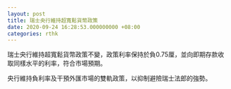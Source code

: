 ```yaml
---
layout: post
title: 瑞士央行維持超寬鬆貨幣政策
date: 2020-09-24 16:28:53.000000000 +08:00
categories: rthk
---
```


瑞士央行維持超寬鬆貨幣政策不變，政策利率保持於負0.75厘，並向即期存款收取同樣水平的利率，符合市場預期。

央行維持負利率及干預外匯市場的雙軌政策，以抑制避險瑞士法郎的強勢。
